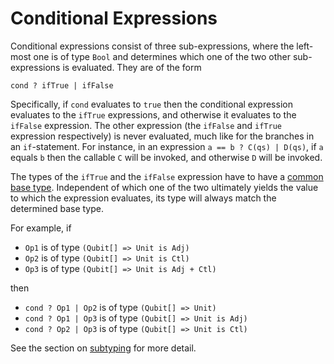 # Conditional Expressions

Conditional expressions consist of three sub-expressions, where the left-most one is of type `Bool` and determines which one of the two other sub-expressions is evaluated. They are of the form 
```qsharp
cond ? ifTrue | ifFalse
``` 

Specifically, if `cond` evaluates to `true` then the conditional expression evaluates to the `ifTrue` expressions, and otherwise it evaluates to the `ifFalse` expression. The other expression (the `ifFalse` and `ifTrue` expression respectively) is never evaluated, much like for the branches in an `if`-statement.
For instance, in an expression `a == b ? C(qs) | D(qs)`, if `a` equals `b` then the callable `C` will be invoked, and otherwise `D` will be invoked.

The types of the `ifTrue` and the `ifFalse` expression have to have a [common base type](https://github.com/microsoft/qsharp-language/blob/main/Specifications/Language/4_TypeSystem/SubtypingAndVariance.md). Independent of which one of the two ultimately yields the value to which the expression evaluates, its type will always match the determined base type. 

For example, if 
- `Op1` is of type `(Qubit[] => Unit is Adj)`
- `Op2` is of type `(Qubit[] => Unit is Ctl)`
- `Op3` is of type `(Qubit[] => Unit is Adj + Ctl)`

then

- `cond ? Op1 | Op2` is of type `(Qubit[] => Unit)`
- `cond ? Op1 | Op3` is of type `(Qubit[] => Unit is Adj)`
- `cond ? Op2 | Op3` is of type `(Qubit[] => Unit is Ctl)`

See the section on [subtyping](https://github.com/microsoft/qsharp-language/blob/main/Specifications/Language/4_TypeSystem/SubtypingAndVariance.md) for more detail.


